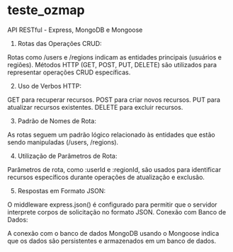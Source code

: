# teste_ozmap
API RESTful - Express, MongoDB e Mongoose

1) Rotas das Operações CRUD:

Rotas como /users e /regions indicam as entidades principais (usuários e regiões).
Métodos HTTP (GET, POST, PUT, DELETE) são utilizados para representar operações CRUD específicas.

2) Uso de Verbos HTTP:

GET para recuperar recursos.
POST para criar novos recursos.
PUT para atualizar recursos existentes.
DELETE para excluir recursos.

3) Padrão de Nomes de Rota:

As rotas seguem um padrão lógico relacionado às entidades que estão sendo manipuladas (/users, /regions).

4) Utilização de Parâmetros de Rota:

Parâmetros de rota, como :userId e :regionId, são usados para identificar recursos específicos durante operações de atualização e exclusão.

5) Respostas em Formato JSON:

O middleware express.json() é configurado para permitir que o servidor interprete corpos de solicitação no formato JSON.
Conexão com Banco de Dados:

A conexão com o banco de dados MongoDB usando o Mongoose indica que os dados são persistentes e armazenados em um banco de dados.
